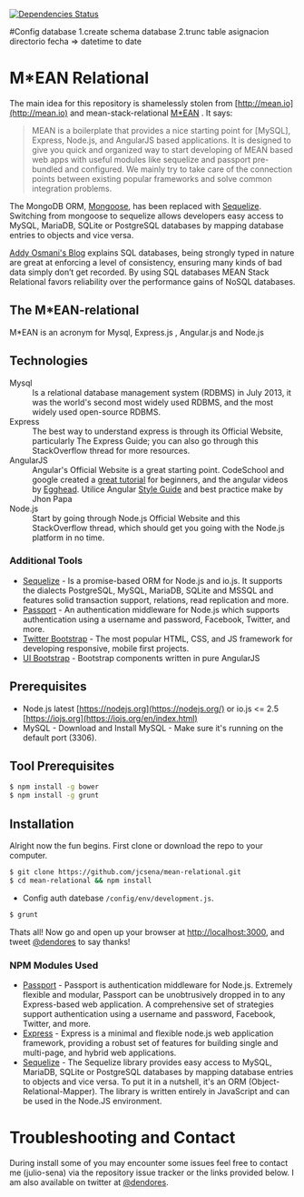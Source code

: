 [![Dependencies Status](https://david-dm.org/jcsena/mean-relational/mean.svg)](https://david-dm.org/jcsena/mean-relational)

#Config database
1.create schema database
2.trunc table asignacion directorio fecha => datetime to date



M*EAN Relational
=====================
The main idea for this repository is shamelessly stolen from [http://mean.io](http://mean.io) and mean-stack-relational [M*EAN](https://github.com/jpotts18/mean-stack-relational) . It says:

> MEAN is a boilerplate that provides a nice starting point for [MySQL], Express, Node.js, and AngularJS based applications. It is designed to give you quick and organized way to start developing of MEAN based web apps with useful modules like sequelize and passport pre-bundled and configured. We mainly try to take care of the connection points between existing popular frameworks and solve common integration problems.


The MongoDB ORM, [Mongoose](http://mongoosejs.com/), has been replaced with [Sequelize](http://sequelizejs.com/). Switching from mongoose to sequelize allows developers easy access to MySQL, MariaDB, SQLite or PostgreSQL databases by mapping database entries to objects and vice versa.

[Addy Osmani's Blog](http://addyosmani.com/blog/full-stack-javascript-with-mean-and-yeoman/) explains SQL databases, being strongly typed in nature are great at enforcing a level of consistency, ensuring many kinds of bad data simply don’t get recorded. By using SQL databases MEAN Stack Relational favors reliability over the performance gains of NoSQL databases.

## The M*EAN-relational

M*EAN is an acronym for Mysql, Express.js , Angular.js and Node.js

## Technologies

<dl class="dl-horizontal">
<dt>Mysql</dt>
<dd>Is a relational database management system (RDBMS) in July 2013, it was the world's second most widely used RDBMS, and the most widely used open-source RDBMS.</dd>
<dt>Express</dt>
<dd>The best way to understand express is through its Official Website, particularly The Express Guide; you can also go through this StackOverflow thread for more resources.</dd>
<dt>AngularJS</dt>
<dd>Angular's Official Website is a great starting point. CodeSchool and google created a <a href="https://www.codeschool.com/courses/shaping-up-with-angular-js">great tutorial</a> for beginners, and the angular videos by <a href="https://egghead.io/">Egghead</a>.
Utilice Angular <a href="https://github.com/johnpapa/angular-styleguide">Style Guide</a> and best practice make by Jhon Papa </dd>
<dt>Node.js</dt>
<dd>Start by going through Node.js Official Website and this StackOverflow thread, which should get you going with the Node.js platform in no time.</dd>
</dl>

### Additional Tools
* <a href="http://docs.sequelizejs.com/en/latest/">Sequelize</a> - Is a promise-based ORM for Node.js and io.js. It supports the dialects PostgreSQL, MySQL,
MariaDB, SQLite and MSSQL and features solid transaction support, relations, read replication and
more.
* <a href="http://passportjs.org/">Passport</a> - An authentication middleware for Node.js which supports authentication using a username and password, Facebook, Twitter, and more.
* <a href="http://getbootstrap.com/">Twitter Bootstrap</a> - The most popular HTML, CSS, and JS framework for developing responsive, mobile first projects.
* <a href="http://angular-ui.github.io/bootstrap/">UI Bootstrap</a> - Bootstrap components written in pure AngularJS


## Prerequisites
- Node.js latest [https://nodejs.org](https://nodejs.org/) or io.js <= 2.5  [https://iojs.org](https://iojs.org/en/index.html)
- MySQL - Download and Install MySQL - Make sure it's running on the default port (3306).

## Tool Prerequisites

```bash
$ npm install -g bower
$ npm install -g grunt
```

## Installation

Alright now the fun begins. First clone or download the repo to your computer.

```bash
$ git clone https://github.com/jcsena/mean-relational.git
$ cd mean-relational && npm install
```
- Config auth datebase ```/config/env/development.js```.

```bash
$ grunt
```

Thats all! Now go and open up your browser at [http://localhost:3000](http://localhost:3000), and tweet [@dendores](https://twitter.com/dendores) to say thanks!



### NPM Modules Used

- [Passport](http://passportjs.org/) - Passport is authentication middleware for Node.js. Extremely flexible and modular, Passport can be unobtrusively dropped in to any Express-based web application. A comprehensive set of strategies support authentication using a username and password, Facebook, Twitter, and more.
- [Express](http://expressjs.com/) - Express is a minimal and flexible node.js web application framework, providing a robust set of features for building single and multi-page, and hybrid web applications.
- [Sequelize](http://sequelizejs.com/) - The Sequelize library provides easy access to MySQL, MariaDB, SQLite or PostgreSQL databases by mapping database entries to objects and vice versa. To put it in a nutshell, it's an ORM (Object-Relational-Mapper). The library is written entirely in JavaScript and can be used in the Node.JS environment.


# Troubleshooting and Contact

During install some of you may encounter some issues feel free to contact me (julio-sena) via the repository issue tracker or the links provided below. I am also available on twitter at [@dendores](http://twitter.com/dendores).
